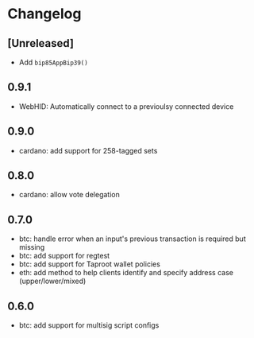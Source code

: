 # Changelog

## [Unreleased]
- Add `bip85AppBip39()`

## 0.9.1
- WebHID: Automatically connect to a previoulsy connected device

## 0.9.0
- cardano: add support for 258-tagged sets

## 0.8.0
- cardano: allow vote delegation

## 0.7.0
- btc: handle error when an input's previous transaction is required but missing
- btc: add support for regtest
- btc: add support for Taproot wallet policies
- eth: add method to help clients identify and specify address case (upper/lower/mixed)

## 0.6.0

- btc: add support for multisig script configs
